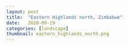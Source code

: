 ```yaml
---
layout: post
title:  "Eastern Highlands north, Zimbabwe"
date:   2020-09-19
categories: [landscape]
thumbnail: eastern_highlands_north.png
---
```


<img src="{{ '/img/eastern_highlands_north.png' | relative_url }}" alt="">


